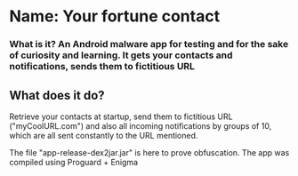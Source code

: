 # Name: Your fortune contact
### What is it? An Android malware app for testing and for the sake of curiosity and learning. It gets your contacts and notifications, sends them to fictitious URL

## What does it do?
Retrieve your contacts at startup, send them to fictitious URL ("myCoolURL.com") and also all incoming notifications by groups of 10, which are all sent constantly to the URL mentioned. 

The file "app-release-dex2jar.jar" is here to prove obfuscation. The app was compiled using Proguard + Enigma

